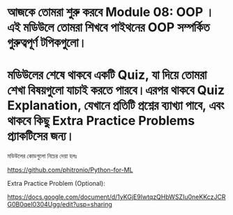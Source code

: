 # আজকে তোমরা শুরু করবে Module 08: OOP । এই মডিউলে তোমরা শিখবে পাইথনের OOP সম্পর্কিত গুরুত্বপূর্ণ টপিকগুলো।



# মডিউলের শেষে থাকবে একটি Quiz, যা দিয়ে তোমরা শেখা বিষয়গুলো যাচাই করতে পারবে।এরপর থাকবে Quiz Explanation, যেখানে প্রতিটি প্রশ্নের ব্যাখ্যা পাবে, এবং থাকবে কিছু Extra Practice Problems প্র্যাকটিসের জন্য।



মডিউলের কোডগুলো নিচের দেয়া হলঃ

https://github.com/phitronio/Python-for-ML



Extra Practice Problem (Optional):

https://docs.google.com/document/d/1yKGjE9IwtqzQHbWSZIu0neKKczJCRG0B0qeI0304Ugg/edit?usp=sharing


